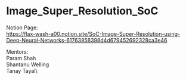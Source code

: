 # Image_Super_Resolution_SoC

Notion Page: \
https://flax-wash-a00.notion.site/SoC-Image-Super-Resolution-using-Deep-Neural-Networks-61763858398d4d679452692328ca3e46


Mentors:
\
Param Shah\
Shantanu Welling\
Tanay Tayal\
